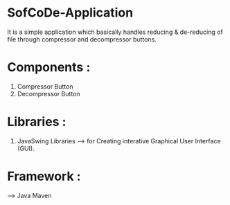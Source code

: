 # SofCoDe-Application
It is a simple application which basically handles reducing &amp; de-reducing of file through compressor and decompressor buttons.

# Components :
1. Compressor Button
2. Decompressor Button

# Libraries :
1. JavaSwing Libraries --> for Creating interative Graphical User Interface (GUI).

# Framework :
--> Java Maven 
